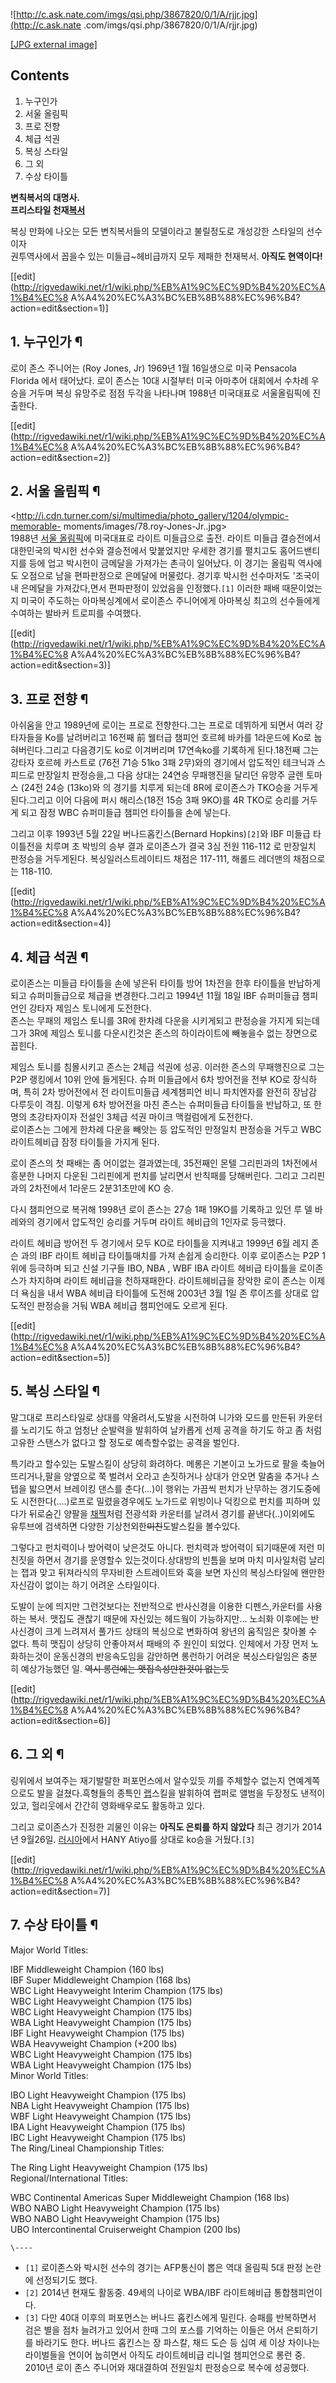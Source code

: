 ![http://c.ask.nate.com/imgs/qsi.php/3867820/0/1/A/rjjr.jpg](http://c.ask.nate
.com/imgs/qsi.php/3867820/0/1/A/rjjr.jpg)

[[JPG external
image]](http://c.ask.nate.com/imgs/qsi.php/3867820/0/1/A/rjjr.jpg)

## Contents

    

1. 누구인가 
2. 서울 올림픽 
3. 프로 전향 
4. 체급 석권 
5. 복싱 스타일 
6. 그 외 
7. 수상 타이틀 

**변칙복서의 대명사.**  
**프리스타일 천재[복서](%EB%B3%B5%EC%84%9C.md)**

복싱 만화에 나오는 모든 변칙복서들의 모델이라고 불릴정도로 개성강한 스타일의 선수이자  
권투역사에서 꼽을수 있는 미들급~헤비급까지 모두 제패한 천재복서. **아직도 현역이다!**

[[edit](http://rigvedawiki.net/r1/wiki.php/%EB%A1%9C%EC%9D%B4%20%EC%A1%B4%EC%8
A%A4%20%EC%A3%BC%EB%8B%88%EC%96%B4?action=edit&section=1)]

## 1. 누구인가 ¶

로이 존스 주니어는 (Roy Jones, Jr) 1969년 1월 16일생으로 미국 Pensacola Florida 에서 태어났다. 로이
존스는 10대 시절부터 미국 아마추어 대회에서 수차례 우승을 거두며 복싱 유망주로 점점 두각을 나타나며 1988년 미국대표로 서울올림픽에
진출한다.

  

[[edit](http://rigvedawiki.net/r1/wiki.php/%EB%A1%9C%EC%9D%B4%20%EC%A1%B4%EC%8
A%A4%20%EC%A3%BC%EB%8B%88%EC%96%B4?action=edit&section=2)]

## 2. 서울 올림픽 ¶

<http://i.cdn.turner.com/si/multimedia/photo_gallery/1204/olympic-memorable-
moments/images/78.roy-Jones-Jr..jpg>  
1988년 [서울 올림픽](%EC%84%9C%EC%9A%B8%20%EC%98%AC%EB%A6%BC%ED%94%BD.md)에 미국대표로
라이트 미들급으로 출전. 라이트 미들급 결승전에서 대한민국의 박시헌 선수와 결승전에서 맞붙었지만 우세한 경기를 펼치고도 홈어드밴티지를 등에
업고 박시헌이 금메달을 가져가는 촌극이 일어났다. 이 경기는 올림픽 역사에도 오점으로 남을 편파판정으로 은메달에 머물렀다. 경기후 박시헌
선수마저도 '조국이 내 은메달을 가져갔다,면서 편파판정이 있었음을 인정했다.`[1]` 이러한 패배 때문이었는지 미국이 주도하는 아마복싱계에서
로이존스 주니어에게 아마복싱 최고의 선수들에게 수여하는 발바커 트로피를 수여했다.

  

[[edit](http://rigvedawiki.net/r1/wiki.php/%EB%A1%9C%EC%9D%B4%20%EC%A1%B4%EC%8
A%A4%20%EC%A3%BC%EB%8B%88%EC%96%B4?action=edit&section=3)]

## 3. 프로 전향 ¶

아쉬움을 안고 1989년에 로이는 프로로 전향한다.그는 프로로 데뷔하게 되면서 여러 강타자들을 Ko를 날려버리고 16전째 前 웰터급 챔피언
호르헤 바카를 1라운드에 Ko로 눕혀버린다.그리고 다음경기도 ko로 이겨버리며 17연속ko를 기록하게 된다.18전째 그는 강타자 호르헤
카스트로 (76전 71승 51ko 3패 2무)와의 경기에서 압도적인 테크닉과 스피드로 만장일치 판정승을,그 다음 상대는 24연승 무패행진을
달리던 유망주 글렌 토마스 (24전 24승 (13ko)와 의 경기를 치루게 되는데 8R에 로이존스가 TKO승을 거두게 된다.그리고 이어
다음에 퍼시 해리스(18전 15승 3패 9KO)를 4R TKO로 승리를 거두게 되고 잠정 WBC 슈퍼미들급 챔피언 타이틀을 손에 넣는다.

  

그리고 이후 1993년 5월 22일 버나드홉킨스(Bernard Hopkins)`[2]`와 IBF 미들급 타이틀전을 치루며 초 박빙의 승부
결과 로이존스가 결국 3심 전원 116-112 로 만장일치 판정승을 거두게된다. 복싱일러스트레이티드 채점은 117-111, 해롤드 레더맨의
채점으로는 118-110.

  

[[edit](http://rigvedawiki.net/r1/wiki.php/%EB%A1%9C%EC%9D%B4%20%EC%A1%B4%EC%8
A%A4%20%EC%A3%BC%EB%8B%88%EC%96%B4?action=edit&section=4)]

## 4. 체급 석권 ¶

로이존스는 미들급 타이틀을 손에 넣은뒤 타이틀 방어 1차전을 한후 타이틀을 반납하게되고 슈퍼미들급으로 체급을 변경한다.그리고 1994년
11월 18일 IBF 슈퍼미들급 챔피언인 강타자 제임스 토니에게 도전한다.  
존스는 무패의 제임스 토니를 3R에 한차례 다운을 시키게되고 판정승을 가지게 되는데 그가 3R에 제임스 토니를 다운시킨것은 존스의
하이라이트에 빼놓을수 없는 장면으로 꼽힌다.

  

제임스 토니를 침몰시키고 존스는 2체급 석권에 성공. 이러한 존스의 무패행진으로 그는 P2P 랭킹에서 10위 안에 들게된다. 슈퍼 미들급에서
6차 방어전을 전부 KO로 장식하며, 특히 2차 방어전에서 전 라이트미들급 세계챔피언 비니 파치엔자를 완전히 장남감 다루듯이 격침. 이렇게
6차 방어전을 마친 존스는 슈퍼미들급 타이틀을 반납하고, 또 한 명의 초강타자이자 전설인 3체급 석권 마이크 맥컬럼에게 도전한다.  
로이존스는 그에게 한차례 다운을 빼앗는 등 압도적인 만정일치 판정승을 거두고 WBC 라이트헤비급 잠정 타이틀을 가지게 된다.

  

로이 존스의 첫 패배는 좀 어이없는 결과였는데, 35전째인 몬텔 그리핀과의 1차전에서 흥분한 나머지 다운된 그리핀에게 펀치를 날리면서
반칙패를 당해버린다. 그리고 그리핀과의 2차전에서 1라운드 2분31초만에 KO 승.

  

다시 챔피언으로 복귀해 1998년 로이 존스는 27승 1패 19KO를 기록하고 있던 루 델 바레와의 경기에서 압도적인 승리를 거두며 라이트
헤비급의 1인자로 등극했다.

  

라이트 헤비급 방어전 두 경기에서 모두 KO로 타이틀을 지켜내고 1999년 6월 레지 존슨 과의 IBF 라이트 헤비급 타이틀매치를 가져
손쉽게 승리한다. 이후 로이존스는 P2P 1위에 등극하며 되고 신설 기구들 IBO, NBA , WBF IBA 라이트 헤비급 타이틀을
로이존스가 차지하며 라이트 헤비급을 천하재패한다. 라이트헤비급을 장악한 로이 존스는 이제 더 욕심을 내서 WBA 헤비급 타이틀에 도전해
2003년 3월 1일 존 루이즈를 상대로 압도적인 판정승을 거둬 WBA 헤비급 챔피언에도 오르게 된다.

  

[[edit](http://rigvedawiki.net/r1/wiki.php/%EB%A1%9C%EC%9D%B4%20%EC%A1%B4%EC%8
A%A4%20%EC%A3%BC%EB%8B%88%EC%96%B4?action=edit&section=5)]

## 5. 복싱 스타일 ¶

  

  

말그대로 프리스타일로 상대를 약올려서,도발을 시전하여 니가와 모드를 만든뒤 카운터를 노리기도 하고 엄청난 순발력을 발휘하여 날카롭게 선제
공격을 하기도 하고 좀 처럼 고유한 스탠스가 없다고 할 정도로 예측할수없는 공격을 벌인다.

  

특기라고 할수있는 도발스킬이 상당히 화려하다. 메롱은 기본이고 노가드로 팔을 축늘어뜨리거나,팔을 양옆으로 쭉 벌려서 오라고 손짓하거나 상대가
안오면 말춤을 추거나 스텝을 밟으면서 브레이킹 댄스를 춘다(...)이 행위는 가끔씩 펀치가 난무하는 경기도중에도 시전한다(....)로프로
밀렸을경우에도 노가드로 위빙이나 덕킹으로 펀치를 피하며 있다가 뒤로숨긴 양팔을 [채찍](%EC%B1%84%EC%B0%8D.md)처럼
전광석화 카운터를 날려서 경기를 끝낸다(..)이외에도 유투브에 검색하면 다양한 기상천외한<del>미친</del>도발스킬을 볼수있다.

  

그렇다고 펀치력이나 방어력이 낮은것도 아니다. 펀치력과 방어력이 되기때문에 저런 미친짓을 하면서 경기를 운영할수 있는것이다.상대방의 빈틈을
보며 마치 미사일처럼 날리는 잽과 맞고 뒤져라식의 무자비한 스트레이트와 훅을 보면 자신의 복싱스타일에 왠만한 자신감이 없이는 하기 어려운
스타일이다.

  

도발이 눈에 띄지만 그런것보다는 전반적으로 반사신경을 이용한 디펜스,카운터를 사용하는 복서. 맷집도 괜찮기 때문에 자신있는 헤드웤이
가능하지만... 노쇠화 이후에는 반사신경이 크게 느려져서 풀가드 상태의 복싱으로 변화하여 왕년의 움직임은 찾아볼 수 없다. 특히 맷집이
상당히 안좋아져서 패배의 주 원인이 되었다. 인체에서 가장 먼저 노화하는것이 운동신경의 반응속도임을 감안하면 롱런하기 어려운 복싱스타일임은
충분히 예상가능했던 일. <del>역시 롱런에는 맷집속성만한것이 없는듯</del>

  

[[edit](http://rigvedawiki.net/r1/wiki.php/%EB%A1%9C%EC%9D%B4%20%EC%A1%B4%EC%8
A%A4%20%EC%A3%BC%EB%8B%88%EC%96%B4?action=edit&section=6)]

## 6. 그 외 ¶

  

링위에서 보여주는 재기발랄한 퍼포먼스에서 알수있듯 끼를 주체할수 없는지 연예계쪽으로도 발을 걸쳤다.흑형들의 종특인
[랩](%EB%9E%A9.md)스킬을 발휘하여 랩퍼로 앨범을 두장정도 낸적이 있고, 헐리웃에서 간간히 영화배우로도 활동하고 있다.

  

그리고 로이존스가 진정한 괴물인 이유는 **아직도 은퇴를 하지 않았다** 최근 경기가 2014년 9월26일.
[러시아](%EB%9F%AC%EC%8B%9C%EC%95%84.md)에서 HANY Atiyo를 상대로 ko승을 거뒀다.`[3]`  

[[edit](http://rigvedawiki.net/r1/wiki.php/%EB%A1%9C%EC%9D%B4%20%EC%A1%B4%EC%8
A%A4%20%EC%A3%BC%EB%8B%88%EC%96%B4?action=edit&section=7)]

## 7. 수상 타이틀 ¶

Major World Titles:

  

IBF Middleweight Champion (160 lbs)  
IBF Super Middleweight Champion (168 lbs)  
WBC Light Heavyweight Interim Champion (175 lbs)  
WBC Light Heavyweight Champion (175 lbs)  
WBC Light Heavyweight Champion (175 lbs)  
WBA Light Heavyweight Champion (175 lbs)  
IBF Light Heavyweight Champion (175 lbs)  
WBA Heavyweight Champion (+200 lbs)  
WBC Light Heavyweight Champion (175 lbs)  
WBA Light Heavyweight Champion (175 lbs)  
Minor World Titles:

  

IBO Light Heavyweight Champion (175 lbs)  
NBA Light Heavyweight Champion (175 lbs)  
WBF Light Heavyweight Champion (175 lbs)  
IBA Light Heavyweight Champion (175 lbs)  
IBC Light Heavyweight Champion (175 lbs)  
The Ring/Lineal Championship Titles:

  

The Ring Light Heavyweight Champion (175 lbs)  
Regional/International Titles:

  

WBC Continental Americas Super Middleweight Champion (168 lbs)  
WBO NABO Light Heavyweight Champion (175 lbs)  
WBO NABO Light Heavyweight Champion (175 lbs)  
UBO Intercontinental Cruiserweight Champion (200 lbs)

`\----`

  * `[1]` 로이존스와 박시헌 선수의 경기는 AFP통신이 뽑은 역대 올림픽 5대 판정 논란에 선정되기도 했다.
  * `[2]` 2014년 현재도 활동중. 49세의 나이로 WBA/IBF 라이트헤비급 통합챔피언이다.
  * `[3]` 다만 40대 이후의 퍼포먼스는 버나드 홉킨스에게 밀린다. 승패를 반복하면서 검은 별을 점차 늘려가고 있어서 한때 그의 포스를 기억하는 이들은 어서 은퇴하기를 바라기도 한다. 버나드 홉킨스는 장 파스칼, 채드 도슨 등 십여 세 이상 차이나는 라이벌들을 연이어 눕히면서 아직도 라이트헤비급 리니얼 챔피언으로 롱런 중. 2010년 로이 존스 주니어와 재대결하여 전원일치 판정승으로 복수에 성공했다.

